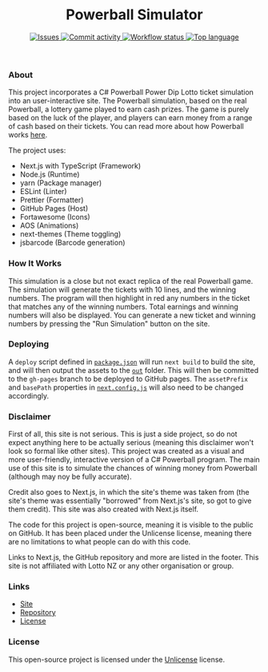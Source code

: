 <div align="center">
    <h1>Powerball Simulator</h1>
    <div>
        <a href="https://github.com/r1zyn/powerball-simulator/issues">
            <img src="https://img.shields.io/github/issues/r1zyn/powerball-simulator?logo=github&style=for-the-badge" alt="Issues" />
        </a>
        <a href="https://github.com/r1zyn/powerball-simulator/commits/master">
            <img src="https://img.shields.io/github/commit-activity/m/r1zyn/powerball-simulator?color=yellow&logo=github&style=for-the-badge" alt="Commit activity">
        </a>
        <a href="https://github.com/r1zyn/powerball-simulator/actions/workflows/pages/pages-build-deployment">
            <img src="https://img.shields.io/github/workflow/status/r1zyn/powerball-simulator/pages%20build%20and%20deployment?logo=github&style=for-the-badge" alt="Workflow status">
        </a>
        <a href="https://github.com/r1zyn/powerball-simulator/search?l=typescript">
            <img src="https://img.shields.io/github/languages/top/r1zyn/powerball-simulator?logo=typescript&style=for-the-badge" alt="Top language" />
        </a>
    </div>
</div>

<br />
<br />

### About

This project incorporates a C# Powerball Power Dip Lotto ticket simulation into an user-interactive site. The Powerball simulation, based on the real Powerball, a lottery game played to earn cash prizes. The game is purely based on the luck of the player, and players can earn money from a range of cash based on their tickets. You can read more about how Powerball works [here](https://mylotto.co.nz/lotto/how-to-play).

The project uses:

* Next.js with TypeScript (Framework)
* Node.js (Runtime)
* yarn (Package manager)
* ESLint (Linter)
* Prettier (Formatter)
* GitHub Pages (Host)
* Fortawesome (Icons)
* AOS (Animations)
* next-themes (Theme toggling)
* jsbarcode (Barcode generation)

### How It Works

This simulation is a close but not exact replica of the real Powerball game. The simulation will generate the tickets with 10 lines, and the winning numbers. The program will then highlight in red any numbers in the ticket that matches any of the winning numbers. Total earnings and winning numbers will also be displayed. You can generate a new ticket and winning numbers by pressing the "Run Simulation" button on the site.

### Deploying

A `deploy` script defined in [`package.json`](package.json) will run `next build` to build the site, and will then output the assets to the [`out`](out) folder. This will then be committed to the `gh-pages` branch to be deployed to GitHub pages. The `assetPrefix` and `basePath` properties in [`next.config.js`](next.config.js) will also need to be changed accordingly.

### Disclaimer

First of all, this site is not serious. This is just a side project, so do not expect anything here to be actually serious (meaning this disclaimer won't look so formal like other sites). This project was created as a visual and more user-friendly, interactive version of a C# Powerball program. The main use of this site is to simulate the chances of winning money from Powerball (although may noy be fully accurate).

Credit also goes to Next.js, in which the site's theme was taken from (the site's theme was essentially "borrowed" from Next.js's site, so got to give them credit). This site was also created with Next.js itself.

The code for this project is open-source, meaning it is visible to the public on GitHub. It has been placed under the Unlicense license, meaning there are no limitations to what people can do with this code.

Links to Next.js, the GitHub repository and more are listed in the footer. This site is not affiliated with Lotto NZ or any other organisation or group.

### Links

* [Site](https://r1zyn.github.io/powerball-simulator)
* [Repository](https://github.com/r1zyn/powerball-simulator)
* [License](https://github.com/r1zyn/powerball-simulator/blob/master/LICENSE)

### License

This open-source project is licensed under the [Unlicense](https://github.com/r1zyn/powerball-simulator/blob/master/LICENSE) license.
